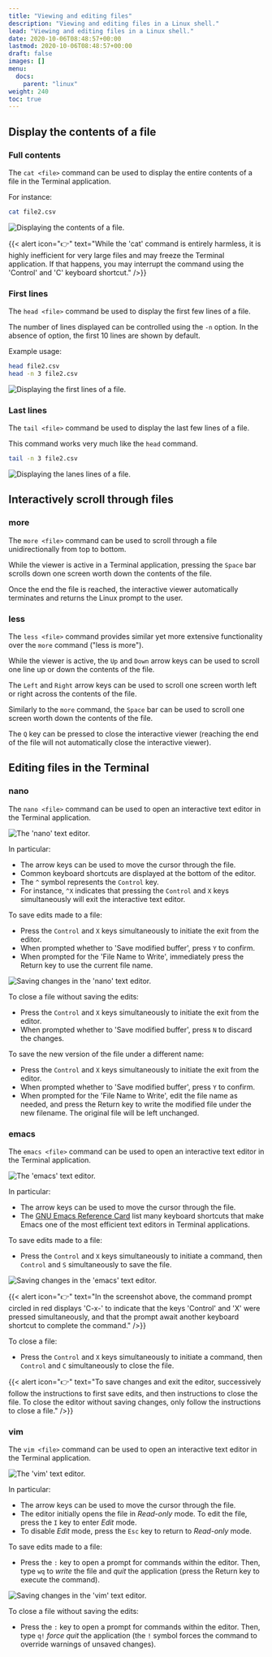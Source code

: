 ```yaml
---
title: "Viewing and editing files"
description: "Viewing and editing files in a Linux shell."
lead: "Viewing and editing files in a Linux shell."
date: 2020-10-06T08:48:57+00:00
lastmod: 2020-10-06T08:48:57+00:00
draft: false
images: []
menu:
  docs:
    parent: "linux"
weight: 240
toc: true
---
```


## Display the contents of a file

### Full contents

The `cat <file>` command can be used to display the entire contents of a file
in the Terminal application.

For instance:

```bash
cat file2.csv 
```

![Displaying the contents of a file.](cat.png)

{{< alert icon="👉" text="While the 'cat' command is entirely harmless, it is highly inefficient for very large files and may freeze the Terminal application. If that happens, you may interrupt the command using the 'Control' and 'C' keyboard shortcut." />}}

### First lines

The `head <file>` command be used to display the first few lines of a file.

The number of lines displayed can be controlled using the `-n` option.
In the absence of option, the first 10 lines are shown by default.

Example usage:

```bash
head file2.csv
head -n 3 file2.csv
```

![Displaying the first lines of a file.](head.png)

### Last lines

The `tail <file>` command be used to display the last few lines of a file.

This command works very much like the `head` command.

```bash
tail -n 3 file2.csv
```

![Displaying the lanes lines of a file.](tail.png)

## Interactively scroll through files

### more

The `more <file>` command can be used to scroll through a file
unidirectionally from top to bottom.

While the viewer is active in a Terminal application,
pressing the `Space` bar scrolls down one screen worth down
the contents of the file.

Once the end the file is reached, the interactive viewer
automatically terminates and returns the Linux prompt to the user.

### less

The `less <file>` command provides similar yet more extensive
functionality over the `more` command ("less is more").

While the viewer is active, the `Up` and `Down` arrow keys can be used
to scroll one line up or down the contents of the file.

The `Left` and `Right` arrow keys can be used to scroll one screen worth
left or right across the contents of the file.

Similarly to the `more` command, the `Space` bar can be used to scroll
one screen worth down the contents of the file.

The `Q` key can be pressed to close the interactive viewer
(reaching the end of the file will not automatically close the interactive viewer).

## Editing files in the Terminal

### nano

The `nano <file>` command can be used to open an interactive text editor
in the Terminal application.

![The 'nano' text editor.](nano.png)

In particular:

- The arrow keys can be used to move the cursor through the file.
- Common keyboard shortcuts are displayed at the bottom of the editor.
- The `^` symbol represents the `Control` key.
- For instance, `^X` indicates that pressing the `Control` and `X` keys
  simultaneously will exit the interactive text editor.

To save edits made to a file:

- Press the `Control` and `X` keys simultaneously to initiate the exit
  from the editor.
- When prompted whether to 'Save modified buffer', press `Y` to confirm.
- When prompted for the 'File Name to Write', immediately press the
  Return key to use the current file name.

![Saving changes in the 'nano' text editor.](nano-save.png)

To close a file without saving the edits:

- Press the `Control` and `X` keys simultaneously to initiate the exit
  from the editor.
- When prompted whether to 'Save modified buffer', press `N` to discard
  the changes.

To save the new version of the file under a different name:

- Press the `Control` and `X` keys simultaneously to initiate the exit
  from the editor.
- When prompted whether to 'Save modified buffer', press `Y` to confirm.
- When prompted for the 'File Name to Write',
  edit the file name as needed,
  and press the Return key to write the modified file under the new filename.
  The original file will be left unchanged.

### emacs

The `emacs <file>` command can be used to open an interactive text editor
in the Terminal application.

![The 'emacs' text editor.](emacs.png)

In particular:

- The arrow keys can be used to move the cursor through the file.
- The [GNU Emacs Reference Card][gnu-emacs-reference-card]
  list many keyboard shortcuts that make Emacs one of the most
  efficient text editors in Terminal applications.

To save edits made to a file:

- Press the `Control` and `X` keys simultaneously
  to initiate a command,
  then `Control` and `S` simultaneously to save the file.

![Saving changes in the 'emacs' text editor.](emacs-save.png)

{{< alert icon="👉" text="In the screenshot above, the command prompt circled in red displays 'C-x-' to indicate that the keys 'Control' and 'X' were pressed simultaneously, and that the prompt await another keyboard shortcut to complete the command." />}}

To close a file:

- Press the `Control` and `X` keys simultaneously
  to initiate a command,
  then `Control` and `C` simultaneously to close the file.

{{< alert icon="👉" text="To save changes and exit the editor, successively follow the instructions to first save edits, and then instructions to close the file. To close the editor without saving changes, only follow the instructions to close a file." />}}

### vim

The `vim <file>` command can be used to open an interactive text editor
in the Terminal application.

![The 'vim' text editor.](vim.png)

In particular:

- The arrow keys can be used to move the cursor through the file.
- The editor initially opens the file in _Read-only_ mode.
  To edit the file, press the `I` key to enter _Edit_ mode.
- To disable _Edit_ mode, press the `Esc` key to return to
  _Read-only_ mode.

To save edits made to a file:

- Press the `:` key to open a prompt for commands within the editor.
  Then, type `wq` to _write_ the file and _quit_ the application
  (press the Return key to execute the command).

![Saving changes in the 'vim' text editor.](vim-save.png)

To close a file without saving the edits:

- Press the `:` key to open a prompt for commands within the editor.
  Then, type `q!` _force quit_ the application (the `!` symbol
  forces the command to override warnings of unsaved changes).

<!-- Link definitions -->

[gnu-emacs-reference-card]: https://www.gnu.org/software/emacs/refcards/pdf/refcard.pdf
